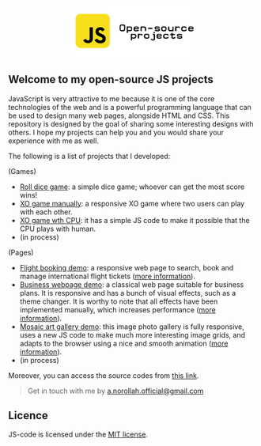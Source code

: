 <p style="margin: auto; width: 50%;">
  <a href="https://amin-norollah.github.io/JS-code/">
  <img src="banner.png" alt="javascript open-source projects">
    </a>
  </p>
  
## Welcome to my open-source JS projects

JavaScript is very attractive to me because it is one of the core technologies of the web and is a powerful programming language that can be used to design many web pages, alongside HTML and CSS. This repository is designed by the goal of sharing some interesting designs with others. I hope my projects can help you and you would share your experience with me as well.

The following is a list of projects that I developed:

(Games)

- [Roll dice game](https://amin-norollah.github.io/JS-code/Games/RollDice): a simple dice game; whoever can get the most score wins!
- [XO game manually](https://amin-norollah.github.io/JS-code/Games/XO-manual): a responsive XO game where two users can play with each other.
- [XO game wth CPU](https://amin-norollah.github.io/JS-code/Games/XO-CPU): it has a simple JS code to make it possible that the CPU plays with human.
- (in process)

(Pages)

- [Flight booking demo](https://amin-norollah.github.io/JS-code/Pages/FlightBooking/): a responsive web page to search, book and manage international flight tickets ([more information](https://github.com/amin-norollah/JS-code/tree/main/Pages/FlightBooking)).
- [Business webpage demo](https://amin-norollah.github.io/JS-code/Pages/BusinessWebpage/): a classical web page suitable for business plans. It is responsive and has a bunch of visual effects, such as a theme changer. It is worthy to note that all effects have been implemented manually, which increases performance ([more information](https://github.com/amin-norollah/JS-code/tree/main/Pages/BusinessWebpage)).
- [Mosaic art gallery demo](https://amin-norollah.github.io/JS-code/Pages/MosaicGallery/): this image photo gallery is fully responsive, uses a new JS code to make much more interesting image grids, and adapts to the browser using a nice and smooth animation ([more information](https://github.com/amin-norollah/JS-code/tree/main/Pages/MosaicGallery)).
- (in process)

Moreover, you can access the source codes from [this link](https://github.com/amin-norollah/JS-code).

> Get in touch with me by [a.norollah.official@gmail.com](mailto:a.norollah.official@gmail.com)

## Licence

JS-code is licensed under the [MIT license](https://opensource.org/licenses/MIT).
